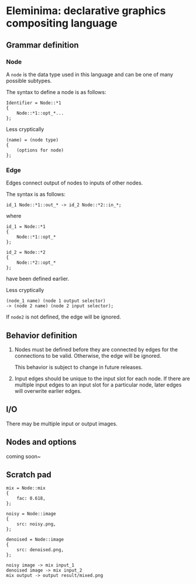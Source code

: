 # Eleminima: declarative graphics compositing language

## Grammar definition

### Node
A `node` is the data type used in this language and can be one of many possible subtypes. 

The syntax to define a node is as follows:
```
Identifier = Node::*1
{
    Node::*1::opt_*... 
};
```

Less cryptically
```
(name) = (node type) 
{
    (options for node) 
};
```

### Edge
Edges connect output of nodes to inputs of other nodes. 

The syntax is as follows: 
```
id_1 Node::*1::out_* -> id_2 Node::*2::in_*;
```
where
```
id_1 = Node::*1 
{
    Node::*1::opt_*
};

id_2 = Node::*2 
{
    Node::*2::opt_*
};
```
have been defined earlier.

Less cryptically
```
(node_1 name) (node 1 output selector) 
-> (node 2 name) (node 2 input selector);
```

If `node2` is not defined, the edge will be ignored. 

## Behavior definition

1. Nodes must be defined before they are connected by edges for the connections to be valid. Otherwise, the edge will be ignored. 

    This behavior is subject to change in future releases.

1. Input edges should be unique to the input slot for each node. If there are multiple input edges to an input slot for a particular node, later edges will overwrite earlier edges. 

## I/O

There may be multiple input or output images. 

## Nodes and options

coming soon~

## Scratch pad
```
mix = Node::mix
{
    fac: 0.618,
};

noisy = Node::image
{
    src: noisy.png,
};

denoised = Node::image
{
    src: denoised.png,
};

noisy image -> mix input_1
denoised image -> mix input_2
mix output -> output result/mixed.png
```
